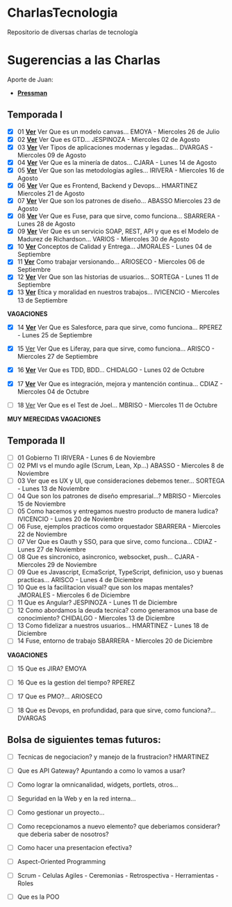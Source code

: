 # CharlasTecnologia
Repositorio de diversas charlas de tecnología

# Sugerencias a las Charlas
Aporte de Juan:
- [**Pressman**](http://cotana.informatica.edu.bo/downloads/ld-Ingenieria.de.software.enfoque.practico.7ed.Pressman.PDF)


## Temporada I

- [x] 01	**[Ver](https://github.com/silverfox78/CharlasTecnologia/tree/master/Temporada_S01/S01_01_Modelo_Canvas%20-%20EMOYA)** Ver Que es un modelo canvas…	EMOYA	-	Miercoles 26 de Julio
- [x] 02	**[Ver](https://github.com/silverfox78/CharlasTecnologia/tree/master/Temporada_S01/S01_02_GTD%20-%20JESPINOZA)** Ver Que es GTD…	JESPINOZA	-	Miercoles 02 de Agosto
- [x] 03	**[Ver](https://github.com/silverfox78/CharlasTecnologia/tree/master/Temporada_S01/S01_03_Aplicaciones%20modernas%20y%20legadas%20-%20DVARGAS)** Ver Tipos de aplicaciones modernas y legadas…	DVARGAS	-	Miercoles 09 de Agosto
- [x] 04	**[Ver](https://github.com/silverfox78/CharlasTecnologia/tree/master/Temporada_S01/S01_04_Mineria_Datos%20-%20CJARA)** Ver Que es la minería de datos…	CJARA	-	Lunes 14 de Agosto
- [x] 05	**[Ver](https://github.com/silverfox78/CharlasTecnologia/tree/master/Temporada_S01/S01_05_Metodologias_Agiles%20-%20IRIVERA)** Ver Que son las metodologías agiles…	IRIVERA	-	Miercoles 16 de Agosto
- [x] 06	**[Ver](https://github.com/silverfox78/CharlasTecnologia/tree/master/Temporada_S01/S01_06_Frontend_Backend_y_Devops%20-%20HMARTINEZ)** Ver Que es Frontend, Backend y Devops…	HMARTINEZ	Miercoles 21 de Agosto
- [x] 07	**[Ver](https://github.com/silverfox78/CharlasTecnologia/tree/master/Temporada_S01/S01_07_Patrones_de_Diseño%20-%20ABASSO)** Ver Que son los patrones de diseño…	ABASSO	Miercoles 23 de Agosto
- [x] 08	**[Ver](https://github.com/silverfox78/CharlasTecnologia/tree/master/Temporada_S01/S01_08_Fuse%20-%20SBARRERA)** Ver Que es Fuse, para que sirve, como funciona…	SBARRERA	-	Lunes 28 de Agosto
- [x] 09	**[Ver](https://github.com/silverfox78/CharlasTecnologia/tree/master/Temporada_S01/S01_09_Soap_Rest_Api_Richardson%20-%20CIBACACHE)** Ver Que es un servicio SOAP, REST, API y que es el Modelo de Madurez de Richardson… 	VARIOS	-	Miercoles 30 de Agosto
- [x] 10	**[Ver](https://github.com/silverfox78/CharlasTecnologia/tree/master/Temporada_S01/S01_10_Conceptos_de_Calidad_y_Entrega%20-%20JMORALES)** Conceptos de Calidad y Entrega...	JMORALES	-	Lunes 04 de Septiembre
- [X] 11	**[Ver](https://github.com/silverfox78/CharlasTecnologia/tree/master/Temporada_S01/S01_11_Trabajo_Versionado%20-%20ARIOSECO)** Como trabajar versionando...	ARIOSECO	-	Miercoles 06 de Septiembre
- [X] 12	**[Ver](https://github.com/silverfox78/CharlasTecnologia/tree/master/Temporada_S01/S01_12_Historias_de_Usuario%20-%20SORTEGA)** Ver Que son las historias de usuarios…	SORTEGA		-	Lunes 11 de Septiembre
- [X] 13	**[Ver](https://github.com/silverfox78/CharlasTecnologia/tree/master/Temporada_S01/S01_13_Etica_y_Moral%20IVICENCIO)** Etica y moralidad en nuestros trabajos...	IVICENCIO	-	Miercoles 13 de Septiembre

**VAGACIONES**

- [X] 14	**[Ver](https://github.com/silverfox78/CharlasTecnologia/tree/master/Temporada_S01/S01_14_Salesforce%20-%20RPEREZ)** Ver Que es Salesforce, para que sirve, como funciona…	RPEREZ	-	Lunes 25 de Septiembre
- [X] 15	[Ver](https://github.com/silverfox78/CharlasTecnologia) Ver Que es Liferay, para que sirve, como funciona…	ARISCO	-	Miercoles 27 de Septiembre
- [X] 16	**[Ver](https://github.com/silverfox78/CharlasTecnologia/tree/master/Temporada_S01/S01_16_TDD_y_BDD%20-%20CHIDALGO)** Ver Que es TDD, BDD…	CHIDALGO	-	Lunes 02 de Octubre
- [X] 17	**[Ver](https://github.com/silverfox78/CharlasTecnologia)** Ver Que es integración, mejora y mantención continua…	CDIAZ	-	Miercoles 04 de Octubre
- [ ] 18	[Ver](https://github.com/silverfox78/CharlasTecnologia) Ver Que es el Test de Joel…	MBRISO	-	Miercoles 11 de Octubre


**MUY MERECIDAS VAGACIONES**


## Temporada II

- [ ] 01	Gobierno TI	IRIVERA	-	Lunes 6 de Noviembre
- [ ] 02	PMI vs el mundo agile (Scrum, Lean, Xp...)	ABASSO	-	Miercoles 8 de Noviembre
- [ ] 03	Ver que es UX y UI, que consideraciones debemos tener...	SORTEGA	-	Lunes 13 de Noviembre
- [ ] 04	Que son los patrones de diseño empresarial...?	MBRISO	-	Miercoles 15 de Noviembre
- [ ] 05	Como hacemos y entregamos nuestro producto de manera ludica?	IVICENCIO	-	Lunes 20 de Noviembre
- [ ] 06	Fuse, ejemplos practicos como orquestador	SBARRERA	-	Miercoles 22 de Noviembre
- [ ] 07	Ver Que es Oauth y SSO, para que sirve, como funciona…	CDIAZ	-	Lunes 27 de Noviembre
- [ ] 08	Que es sincronico, asincronico, websocket, push...	CJARA	-	Miercoles 29 de Noviembre
- [ ] 09	Que es Javascript, EcmaScript, TypeScript, definicion, uso y buenas practicas...	ARISCO	-	Lunes 4 de Diciembre
- [ ] 10	Que es la facilitacion visual? que son los mapas mentales?	JMORALES	-	Miercoles 6 de Diciembre
- [ ] 11	Que es Angular?	JESPINOZA	-	Lunes 11 de Diciembre
- [ ] 12	Como abordamos la deuda tecnica? como generamos una base de conocimiento?	CHIDALGO	-	Miercoles 13 de Diciembre
- [ ] 13	Como fidelizar a nuestros usuarios...	HMARTINEZ	-	Lunes 18 de Diciembre
- [ ] 14	Fuse, entorno de trabajo	SBARRERA	-	Miercoles 20 de Diciembre

**VAGACIONES**

- [ ] 15	Que es JIRA?	EMOYA
- [ ] 16	Que es la gestion del tiempo?	RPEREZ
- [ ] 17	Que es PMO?...	ARIOSECO
- [ ] 18	Que es Devops, en profundidad, para que sirve, como funciona?...	DVARGAS



## Bolsa de siguientes temas futuros:
- [ ] Tecnicas de negociacion? y manejo de la frustracion?	HMARTINEZ
- [ ] Que es API Gateway? Apuntando a como lo vamos a usar?
- [ ] Como lograr la omnicanalidad, widgets, portlets, otros...
- [ ] Seguridad en la Web y en la red interna...
- [ ] Como gestionar un proyecto...
- [ ] Como recepcionamos a nuevo elemento? que deberiamos considerar? que deberia saber de nosotros?
- [ ] Como hacer una presentacion efectiva?
- [ ] Aspect-Oriented Programming
- [ ] Scrum - Celulas Agiles - Ceremonias - Retrospectiva - Herramientas - Roles
- [ ] Que es la POO




